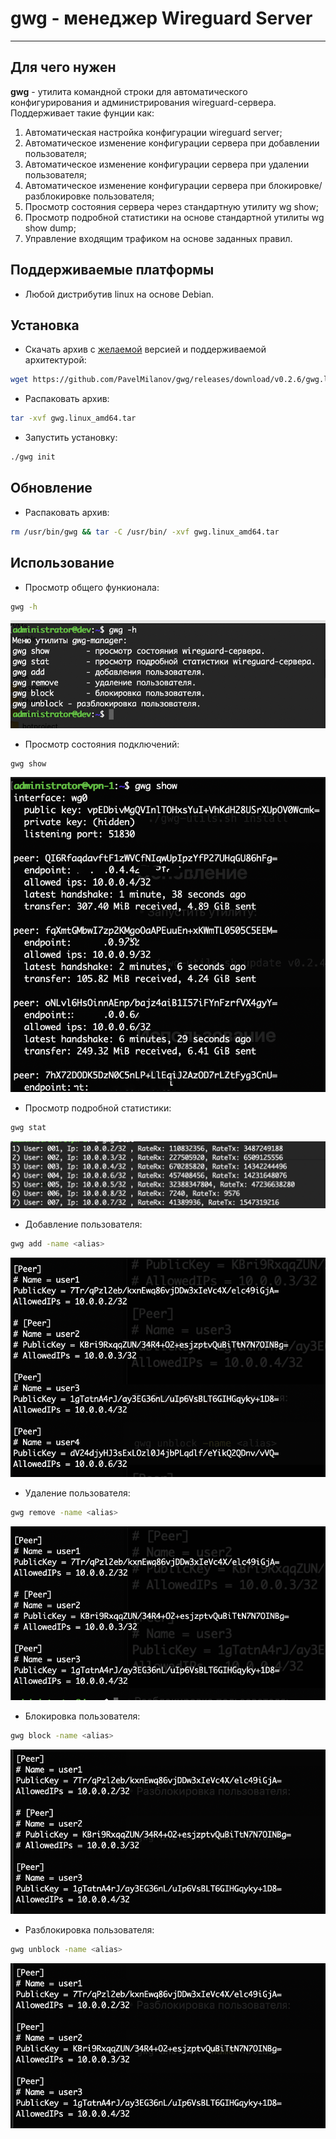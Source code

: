 # gwg - менеджер Wireguard Server

---

## Для чего нужен

**gwg** - утилита командной строки для автоматического конфигурирования  и администрирования wireguard-сервера.
Поддерживает такие фунции как:

1) Автоматическая настройка конфигурации wireguard server;
2) Автоматическое изменение конфигурации сервера при добавлении пользователя;
3) Автоматическое изменение конфигурации сервера при удалении пользователя;
4) Автоматическое изменение конфигурации сервера при блокировке/разблокировке пользователя;
5) Просмотр состояния сервера через стандартную утилиту wg show;
6) Просмотр подробной статистики на основе стандартной утилиты wg show dump;
7) Управление входящим трафиком на основе заданных правил.

## Поддерживаемые платформы

- Любой дистрибутив linux на основе Debian.

## Установка

- Скачать архив с [желаемой](https://github.com/PavelMilanov/gwg/releases) версией и поддерживаемой архитектурой:

```bash
wget https://github.com/PavelMilanov/gwg/releases/download/v0.2.6/gwg.linux_amd64.tar
```

- Распаковать архив:

```bash
tar -xvf gwg.linux_amd64.tar
```

- Запустить установку:

```bash
./gwg init
```

## Обновление

- Распаковать архив:

```bash
rm /usr/bin/gwg && tar -C /usr/bin/ -xvf gwg.linux_amd64.tar
```

## Использование

- Просмотр общего функионала:

```bash
gwg -h
```

![gwg help](./docs/images/menu.png)

- Просмотр состояния подключений:

```bash
gwg show
```

![gwg show](./docs/images/show.png)

- Просмотр подробной статистики:

```bash
gwg stat
```

![gwg stat](./docs/images/stat.png)

- Добавление пользователя:

```bash
gwg add -name <alias>
```

![gwg add](./docs/images/add.png)

- Удаление пользователя:

```bash
gwg remove -name <alias>
```

![gwg remove](./docs/images/remove.png)

- Блокировка пользователя:

```bash
gwg block -name <alias>
```

![gwg block](docs/images/block.png)

- Разблокировка пользователя:

```bash
gwg unblock -name <alias>
```

![gwg unblock](./docs/images/unblock.png)
